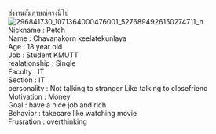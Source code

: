 ส่งงานสัมภาษณ์ตรงนี้โบ๋ <br>
![296841730_1071364000476001_5276894926150274711_n](https://github.com/user-attachments/assets/588a0cad-3b5b-446a-8eac-0bbdd2e9695a) <br>
Nickname : Petch <br>
Name : Chavanakorn keelatekunlaya <br>
Age : 18 year old <br>
Job : Student KMUTT <br>
realationship : Single <br>
Faculty : IT <br>
Section : IT <br>
personality : Not talking to stranger Like talking to closefriend <br>
Motivation : Money <br>
Goal : have a nice job and rich <br>
Behavior : takecare like watching movie <br>
Frusration : overthinking <br>
